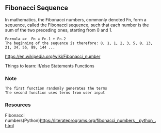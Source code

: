 ## Fibonacci Sequence
In mathematics, the Fibonacci numbers, commonly denoted Fn, form a sequence, called the Fibonacci sequence, such that each number is the sum of the two preceding ones, starting from 0 and 1.
```
Formula =>  Fn = Fn-1 + Fn-2
The beginning of the sequence is therefore: 0, 1, 1, 2, 3, 5, 8, 13, 21, 34, 55, 89, 144 ...
```
<https://en.wikipedia.org/wiki/Fibonacci_number>

Things to learn:
    If/else Statements
    Functions

### **Note**
```
The first function randomly generates the terms
The second function uses terms from user input
```

### **Resources**
Fibonacci numbers(Python)<https://literateprograms.org/fibonacci_numbers__python_.html>
